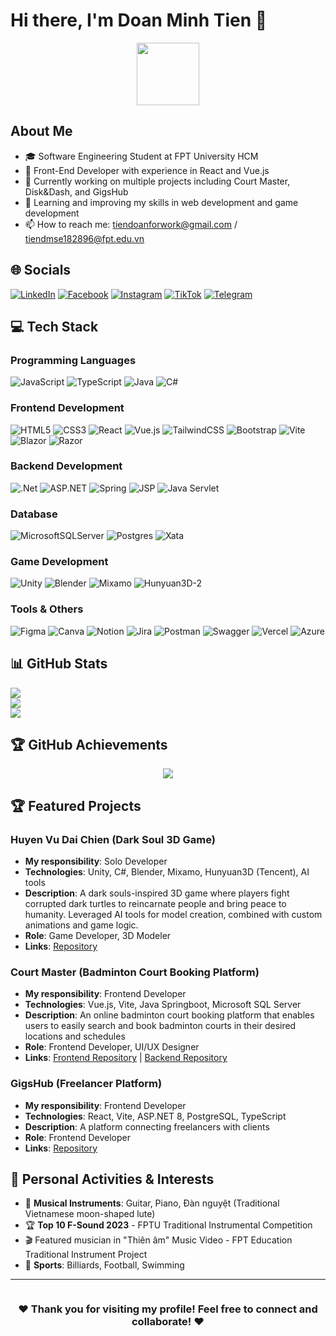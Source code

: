 # Hi there, I'm Doan Minh Tien 👋

<div align="center">
  <img src="https://media.giphy.com/media/M9gbBd9nbDrOTu1Mqx/giphy.gif" width="100"/>
</div>

## About Me
- 🎓 Software Engineering Student at FPT University HCM
- 💼 Front-End Developer with experience in React and Vue.js
- 🔭 Currently working on multiple projects including Court Master, Disk&Dash, and GigsHub
- 🌱 Learning and improving my skills in web development and game development
- 📫 How to reach me: tiendoanforwork@gmail.com / tiendmse182896@fpt.edu.vn

## 🌐 Socials
[![LinkedIn](https://img.shields.io/badge/LinkedIn-0077B5?style=for-the-badge&logo=linkedin&logoColor=white)](https://www.linkedin.com/in/doan-minh-tien-02404a281/)
[![Facebook](https://img.shields.io/badge/Facebook-1877F2?style=for-the-badge&logo=facebook&logoColor=white)]([https://www.facebook.com/oanminhtien.613960)
[![Instagram](https://img.shields.io/badge/Instagram-E4405F?style=for-the-badge&logo=instagram&logoColor=white)](https://instagram.com/)
[![TikTok](https://img.shields.io/badge/TikTok-000000?style=for-the-badge&logo=tiktok&logoColor=white)](https://www.tiktok.com/@minhtien1622004)
[![Telegram](https://img.shields.io/badge/Telegram-2CA5E0?style=for-the-badge&logo=telegram&logoColor=white)](https://t.me/)

## 💻 Tech Stack
### Programming Languages
![JavaScript](https://img.shields.io/badge/javascript-%23323330.svg?style=for-the-badge&logo=javascript&logoColor=%23F7DF1E)
![TypeScript](https://img.shields.io/badge/typescript-%23007ACC.svg?style=for-the-badge&logo=typescript&logoColor=white)
![Java](https://img.shields.io/badge/java-%23ED8B00.svg?style=for-the-badge&logo=openjdk&logoColor=white)
![C#](https://img.shields.io/badge/c%23-%23239120.svg?style=for-the-badge&logo=c-sharp&logoColor=white)

### Frontend Development
![HTML5](https://img.shields.io/badge/html5-%23E34F26.svg?style=for-the-badge&logo=html5&logoColor=white)
![CSS3](https://img.shields.io/badge/css3-%231572B6.svg?style=for-the-badge&logo=css3&logoColor=white)
![React](https://img.shields.io/badge/react-%2320232a.svg?style=for-the-badge&logo=react&logoColor=%2361DAFB)
![Vue.js](https://img.shields.io/badge/vuejs-%2335495e.svg?style=for-the-badge&logo=vuedotjs&logoColor=%234FC08D)
![TailwindCSS](https://img.shields.io/badge/tailwindcss-%2338B2AC.svg?style=for-the-badge&logo=tailwind-css&logoColor=white)
![Bootstrap](https://img.shields.io/badge/bootstrap-%238511FA.svg?style=for-the-badge&logo=bootstrap&logoColor=white)
![Vite](https://img.shields.io/badge/vite-%23646CFF.svg?style=for-the-badge&logo=vite&logoColor=white)
![Blazor](https://img.shields.io/badge/blazor-%235C2D91.svg?style=for-the-badge&logo=blazor&logoColor=white)
![Razor](https://img.shields.io/badge/Razor-%23512BD4.svg?style=for-the-badge&logo=razor&logoColor=white)

### Backend Development
![.Net](https://img.shields.io/badge/.NET-5C2D91?style=for-the-badge&logo=.net&logoColor=white)
![ASP.NET](https://img.shields.io/badge/ASP.NET-%23512BD4.svg?style=for-the-badge&logo=dotnet&logoColor=white)
![Spring](https://img.shields.io/badge/spring-%236DB33F.svg?style=for-the-badge&logo=spring&logoColor=white)
![JSP](https://img.shields.io/badge/JSP-%23ED8B00.svg?style=for-the-badge&logo=java&logoColor=white)
![Java Servlet](https://img.shields.io/badge/Servlet-%23ED8B00.svg?style=for-the-badge&logo=java&logoColor=white)

### Database
![MicrosoftSQLServer](https://img.shields.io/badge/Microsoft%20SQL%20Server-CC2927?style=for-the-badge&logo=microsoft%20sql%20server&logoColor=white)
![Postgres](https://img.shields.io/badge/postgres-%23316192.svg?style=for-the-badge&logo=postgresql&logoColor=white)
![Xata](https://img.shields.io/badge/xata-%23F5B700.svg?style=for-the-badge&logoColor=white)

### Game Development
![Unity](https://img.shields.io/badge/unity-%23000000.svg?style=for-the-badge&logo=unity&logoColor=white)
![Blender](https://img.shields.io/badge/blender-%23F5792A.svg?style=for-the-badge&logo=blender&logoColor=white)
![Mixamo](https://img.shields.io/badge/Mixamo-%23FF9E2A.svg?style=for-the-badge&logo=adobe&logoColor=white)
![Hunyuan3D-2](https://img.shields.io/badge/Hunyuan3D--2-%2300A6D6.svg?style=for-the-badge&logo=huggingface&logoColor=white)

### Tools & Others
![Figma](https://img.shields.io/badge/figma-%23F24E1E.svg?style=for-the-badge&logo=figma&logoColor=white)
![Canva](https://img.shields.io/badge/Canva-%2300C4CC.svg?style=for-the-badge&logo=Canva&logoColor=white)
![Notion](https://img.shields.io/badge/Notion-%23000000.svg?style=for-the-badge&logo=notion&logoColor=white)
![Jira](https://img.shields.io/badge/jira-%230A0FFF.svg?style=for-the-badge&logo=jira&logoColor=white)
![Postman](https://img.shields.io/badge/Postman-FF6C37?style=for-the-badge&logo=postman&logoColor=white)
![Swagger](https://img.shields.io/badge/-Swagger-%23Clojure?style=for-the-badge&logo=swagger&logoColor=white)
![Vercel](https://img.shields.io/badge/vercel-%23000000.svg?style=for-the-badge&logo=vercel&logoColor=white)
![Azure](https://img.shields.io/badge/azure-%230072C6.svg?style=for-the-badge&logo=microsoftazure&logoColor=white)

## 📊 GitHub Stats
![](https://github-readme-stats.vercel.app/api?username=CodeCuaTienNe&theme=dark&hide_border=false&include_all_commits=true&count_private=true)<br/>
![](https://github-readme-streak-stats.herokuapp.com/?user=CodeCuaTienNe&theme=dark&hide_border=false)<br/>
![](https://github-readme-stats.vercel.app/api/top-langs/?username=CodeCuaTienNe&theme=dark&hide_border=false&include_all_commits=true&count_private=true&layout=compact)

## 🏆 GitHub Achievements
<p align="center">
  <a href="https://github.com/CodeCuaTienNe">
    <img src="https://github-profile-trophy.vercel.app/?username=CodeCuaTienNe&theme=onedark&column=7&margin-w=15&margin-h=15" />
  </a>
</p>

## 🏆 Featured Projects

### Huyen Vu Dai Chien (Dark Soul 3D Game)
- **My responsibility**: Solo Developer
- **Technologies**: Unity, C#, Blender, Mixamo, Hunyuan3D (Tencent), AI tools
- **Description**: A dark souls-inspired 3D game where players fight corrupted dark turtles to reincarnate people and bring peace to humanity. Leveraged AI tools for model creation, combined with custom animations and game logic.
- **Role**: Game Developer, 3D Modeler
- **Links**: [Repository](https://github.com/CodeCuaTienNe/unity-soul/tree/main)

### Court Master (Badminton Court Booking Platform)
- **My responsibility**: Frontend Developer
- **Technologies**: Vue.js, Vite, Java Springboot, Microsoft SQL Server
- **Description**: An online badminton court booking platform that enables users to easily search and book badminton courts in their desired locations and schedules
- **Role**: Frontend Developer, UI/UX Designer
- **Links**: [Frontend Repository](https://github.com/Zapz31/Court-Master-Frontend) | [Backend Repository](https://github.com/Zapz31/Court_Master_Backend)

### GigsHub (Freelancer Platform)
- **My responsibility**: Frontend Developer
- **Technologies**: React, Vite, ASP.NET 8, PostgreSQL, TypeScript
- **Description**: A platform connecting freelancers with clients
- **Role**: Frontend Developer
- **Links**: [Repository](https://github.com/CodeCuaTienNe/Spring2025SWD392_NET1709_GaBong)

## 🎵 Personal Activities & Interests
- 🎸 **Musical Instruments**: Guitar, Piano, Đàn nguyệt (Traditional Vietnamese moon-shaped lute)
- 🏆 **Top 10 F-Sound 2023** - FPTU Traditional Instrumental Competition
- 🎬 Featured musician in "Thiên âm" Music Video - FPT Education Traditional Instrument Project
- 🎱 **Sports**: Billiards, Football, Swimming

---

<div align="center">
  <img src="https://komarev.com/ghpvc/?username=CodeCuaTienNe&style=flat-square&color=blue" alt=""/>
  
  ### ♥️ Thank you for visiting my profile! Feel free to connect and collaborate! ♥️
</div>
